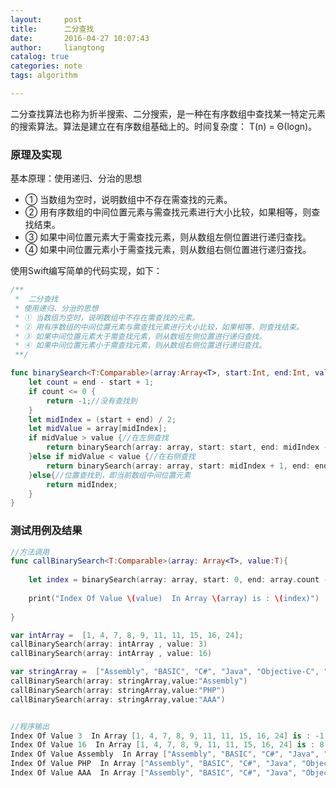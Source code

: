 ```yaml
---
layout:     post
title:      二分查找
date:       2016-04-27 10:07:43
author:     liangtong
catalog: true
categories: note
tags: algorithm

---
```



​	二分查找算法也称为折半搜索、二分搜索，是一种在有序数组中查找某一特定元素的搜索算法。算法是建立在有序数组基础上的。时间复杂度： T(n) = Θ(logn)。



### 原理及实现    
基本原理：使用递归、分治的思想
 * ① 当数组为空时，说明数组中不存在需查找的元素。
 * ② 用有序数组的中间位置元素与需查找元素进行大小比较，如果相等，则查找结束。
 * ③ 如果中间位置元素大于需查找元素，则从数组左侧位置进行递归查找。
 * ④ 如果中间位置元素小于需查找元素，则从数组右侧位置进行递归查找。

<!-- more -->

使用Swift编写简单的代码实现，如下：

```Swift
/**
 *  二分查找
 * 使用递归、分治的思想
 * ① 当数组为空时，说明数组中不存在需查找的元素。
 * ② 用有序数组的中间位置元素与需查找元素进行大小比较，如果相等，则查找结束。
 * ③ 如果中间位置元素大于需查找元素，则从数组左侧位置进行递归查找。
 * ④ 如果中间位置元素小于需查找元素，则从数组右侧位置进行递归查找。
 **/

func binarySearch<T:Comparable>(array:Array<T>, start:Int, end:Int, value:T) -> Int{
    let count = end - start + 1;
    if count <= 0 {
        return -1;//没有查找到
    }
    let midIndex = (start + end) / 2;
    let midValue = array[midIndex];
    if midValue > value {//在左侧查找
        return binarySearch(array: array, start: start, end: midIndex - 1, value: value);
    }else if midValue < value {//在右侧查找
        return binarySearch(array: array, start: midIndex + 1, end: end, value: value);
    }else{//位置查找到，即当前数组中间位置元素
        return midIndex;
    }
}
```

### 测试用例及结果

```Swift
//方法调用
func callBinarySearch<T:Comparable>(array: Array<T>, value:T){
    
    let index = binarySearch(array: array, start: 0, end: array.count - 1, value: value);
    
    print("Index Of Value \(value)  In Array \(array) is : \(index)")
    
}

var intArray =  [1, 4, 7, 8, 9, 11, 11, 15, 16, 24];
callBinarySearch(array: intArray , value: 3)
callBinarySearch(array: intArray , value: 16)

var stringArray =  ["Assembly", "BASIC", "C#", "Java", "Objective-C", "PHP", "Swift"];
callBinarySearch(array: stringArray,value:"Assembly")
callBinarySearch(array: stringArray,value:"PHP")
callBinarySearch(array: stringArray,value:"AAA")


//程序输出
Index Of Value 3  In Array [1, 4, 7, 8, 9, 11, 11, 15, 16, 24] is : -1
Index Of Value 16  In Array [1, 4, 7, 8, 9, 11, 11, 15, 16, 24] is : 8
Index Of Value Assembly  In Array ["Assembly", "BASIC", "C#", "Java", "Objective-C", "PHP", "Swift"] is : 0
Index Of Value PHP  In Array ["Assembly", "BASIC", "C#", "Java", "Objective-C", "PHP", "Swift"] is : 5
Index Of Value AAA  In Array ["Assembly", "BASIC", "C#", "Java", "Objective-C", "PHP", "Swift"] is : -1
```

